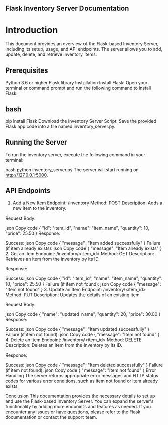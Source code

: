 ## Flask Inventory Server Documentation
# Introduction 
This document provides an overview of the Flask-based Inventory Server, including its setup, usage, and API endpoints. The server allows you to add, update, delete, and retrieve inventory items.

## Prerequisites
Python 3.6 or higher
Flask library
Installation
Install Flask:
Open your terminal or command prompt and run the following command to install Flask:

## bash
pip install Flask
Download the Inventory Server Script:
Save the provided Flask app code into a file named inventory_server.py.

## Running the Server
To run the inventory server, execute the following command in your terminal:

bash
python inventory_server.py
The server will start running on http://127.0.0.1:5000.

## API Endpoints
1. Add a New Item
Endpoint: /inventory
Method: POST
Description: Adds a new item to the inventory.

Request Body:

json
Copy code
{
  "id": "item_id",
  "name": "item_name",
  "quantity": 10,
  "price": 25.50
}
Response:

Success:
json
Copy code
{
  "message": "Item added successfully"
}
Failure (if item already exists):
json
Copy code
{
  "message": "Item already exists"
}
2. Get an Item
Endpoint: /inventory/<item_id>
Method: GET
Description: Retrieves an item from the inventory by its ID.

Response:

Success:
json
Copy code
{
  "id": "item_id",
  "name": "item_name",
  "quantity": 10,
  "price": 25.50
}
Failure (if item not found):
json
Copy code
{
  "message": "Item not found"
}
3. Update an Item
Endpoint: /inventory/<item_id>
Method: PUT
Description: Updates the details of an existing item.

Request Body:

json
Copy code
{
  "name": "updated_name",
  "quantity": 20,
  "price": 30.00
}
Response:

Success:
json
Copy code
{
  "message": "Item updated successfully"
}
Failure (if item not found):
json
Copy code
{
  "message": "Item not found"
}
4. Delete an Item
Endpoint: /inventory/<item_id>
Method: DELETE
Description: Deletes an item from the inventory by its ID.

Response:

Success:
json
Copy code
{
  "message": "Item deleted successfully"
}
Failure (if item not found):
json
Copy code
{
  "message": "Item not found"
}
Error Handling
The server returns appropriate error messages and HTTP status codes for various error conditions, such as item not found or item already exists.

Conclusion
This documentation provides the necessary details to set up and use the Flask-based Inventory Server. You can expand the server's functionality by adding more endpoints and features as needed. If you encounter any issues or have questions, please refer to the Flask documentation or contact the support team.